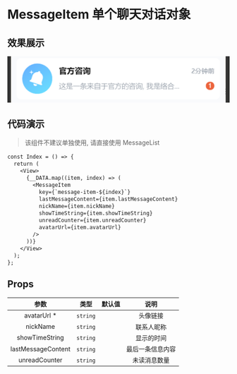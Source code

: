 # MessageItem 单个聊天对话对象

## 效果展示

![alt text](assets/1754565980781image.png)

## 代码演示

> 该组件不建议单独使用, 请直接使用 MessageList

```tsx
const Index = () => {
  return (
    <View>
      {__DATA.map((item, index) => (
        <MessageItem
          key={`message-item-${index}`}
          lastMessageContent={item.lastMessageContent}
          nickName={item.nickName}
          showTimeString={item.showTimeString}
          unreadCounter={item.unreadCounter}
          avatarUrl={item.avatarUrl}
        />
      ))}
    </View>
  );
};
```

## Props

|        参数        |   类型   | 默认值 |       说明       |
| :----------------: | :------: | :----: | :--------------: |
|    avatarUrl \*    | `string` |        |     头像链接     |
|      nickName      | `string` |        |    联系人昵称    |
|   showTimeString   | `string` |        |    显示的时间    |
| lastMessageContent | `string` |        | 最后一条信息内容 |
|   unreadCounter    | `string` |        |   未读消息数量   |

